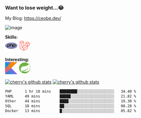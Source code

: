 ### Want to lose weight...😂

My Blog: https://ceobe.dev/

![image](https://github.com/cr-lgl/cr-lgl/blob/master/image.jpeg?raw=true)

**Skills:**  
<img height="40" src="https://raw.githubusercontent.com/github/explore/80688e429a7d4ef2fca1e82350fe8e3517d3494d/topics/php/php.png">
<img height="40" src="https://raw.githubusercontent.com/github/explore/5c058a388828bb5fde0bcafd4bc867b5bb3f26f3/topics/laravel/laravel.png">

**Interesting:**  
<img height="40" src="https://raw.githubusercontent.com/github/explore/80688e429a7d4ef2fca1e82350fe8e3517d3494d/topics/kotlin/kotlin.png">
<img height="40" src="https://raw.githubusercontent.com/github/explore/80688e429a7d4ef2fca1e82350fe8e3517d3494d/topics/spring-boot/spring-boot.png">

[![cherry's github stats](https://github-readme-stats.vercel.app/api?username=cr-lgl)](https://github.com/anuraghazra/github-readme-stats)
[![cherry's github stats](https://github-readme-stats.vercel.app/api/top-langs/?username=cr-lgl&layout=compact)](https://github.com/anuraghazra/github-readme-stats)

<!--START_SECTION:waka-->
```text
PHP      1 hr 18 mins    ████████░░░░░░░░░░░░░░░░░   34.40 % 
YAML     49 mins         █████░░░░░░░░░░░░░░░░░░░░   21.82 % 
Other    44 mins         ████░░░░░░░░░░░░░░░░░░░░░   19.30 % 
SQL      18 mins         ██░░░░░░░░░░░░░░░░░░░░░░░   08.28 % 
Docker   13 mins         █░░░░░░░░░░░░░░░░░░░░░░░░   05.82 %
```
<!--END_SECTION:waka-->
